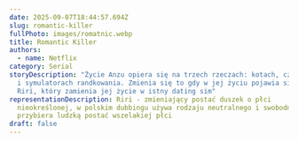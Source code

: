 ```yaml
---
date: 2025-09-07T18:44:57.694Z
slug: romantic-killer
fullPhoto: images/romatnic.webp
title: Romantic Killer
authors:
  - name: Netflix
category: Serial
storyDescription: "Życie Anzu opiera się na trzech rzeczach: kotach, czekoladzie
  i symulatorach randkowania. Zmienia się to gdy w jej życiu pojawia się duszek
  Riri, który zamienia jej życie w istny dating sim"
representationDescription: Riri - zmieniający postać duszek o płci
  nieokreślonej, w polskim dubbingu używa rodzaju neutralnego i swobodnie
  przybiera ludzką postać wszelakiej płci
draft: false
---
```

